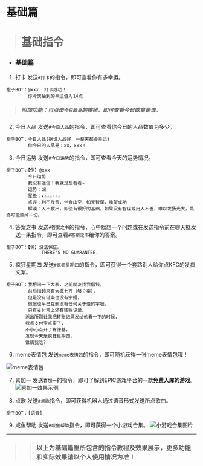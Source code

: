 # 基础篇

> # 基础指令

* ###  基础篇

1. 打卡
发送`#打卡`的指令，即可查看你有多幸运。

```
橙子BOT：@xxx  打卡成功！
        你今天抽到的幸运值为14点
```
> ##### 附加功能：可点击`今日欧皇`的按钮，即可查看今日欧皇是谁。

2. 今日人品
发送`#今日人品`的指令，即可查看你今日的人品数值为多少。

```
橙子BOT：今日人品(据说人品好，一整天都会幸运)  
        你今日的人品是：xx，xxx！
```

3. 今日运势
发送`#今日运势`的指令，即可查看今天的运势情况。

```
橙子BOT：【例】@xxx
        今日运势
        我没有迷信！我就是想看看~
        运势：凶
        星级：★☆☆☆☆☆☆
        点评：利不及费，坐食山空，如无智谋，难望成功
        解读：入不敷出，即使有很好的基础，如果没有智谋或用人不善，难以发扬光大，最终可能败掉一切。
```

4. 答案之书
发送`#答案之书`的指令，心中默想一个问题或在发送指令前在聊天框发送一条指令，即可查看`#答案之书`给你的答案。

```
橙子BOT：【例】没法保证。
             THERE'S NO GUARANTEE.
```

5. 疯狂星期四
发送`#疯狂星期四`的指令，即可获得一个套路别人给你点KFC的发疯文案。

```
橙子BOT：我想问一下大家，之前朋友找我借钱，
        前后加起来有大概七万（够立案），
        但是没有借条也没有字据，
        微信也早已互删没有任何关于借的字眼，
        只有支付宝上还有转账记录。
       派出所刚让我把转账记录发给他看一下的时候，
       我点支付宝点歪了，
       不小心点开了肯德基，
       发现今天是疯狂星期四，
       谁请我吃?
```

6. meme表情包
发送`meme表情包`的指令，即可随机获得一张meme表情包哦！

![meme表情包](https://multimedia.nt.qq.com.cn/download?appid=1407&fileid=CgoxMjgwMTY1NDIyEhQs5dPMbfTLwCynFjqwiUE36oIuDBj7hzAg_woo3f2akIGTiANQgL2jAQ&rkey=CAQSKAB6JWENi5LMY0fYyuvsIZKYkaoql-gOL6KFOrRshOOiu-Kg5f3CMKU&spec=0)

7. 喜加一
发送`喜加一`的指令，即可了解到EPIC游戏平台的一款**免费入库的游戏**。
![喜加一效果示例](https://multimedia.nt.qq.com.cn/download?appid=1407&fileid=CgoxMzU0OTAzNDYzEhQ_XGGd6h-Fyj0jh07mY0XznjVHKxiTnQsg_woogIaNioOTiANQgL2jAQ&rkey=CAMSKMa3OFokB_TlS0p23ZDPsZAtCth_Dg0Hl8JXn8mV3LQoLETIgfNIH2M&spec=0)

8. 点歌
发送`#点歌`指令，即可获得机器人通过语音形式发送所点歌曲。
```
橙子BOT：[语音]
```

9. 咸鱼帮助
发送`#咸鱼帮助`指令，即可获得一个小游戏合集。
![小游戏合集图片](https://multimedia.nt.qq.com.cn/download?appid=1407&fileid=CgoxMjgwMTY1NDIyEhTFUogtLhBgF6jSy9P9_aGrrRWb1hi7gUcg_woo1P_a54KTiANQgL2jAQ&rkey=CAISKKSBekjVG1fMpKieuBsAG7T_D1xXo9qOC5RWzjJSa8QTP4fTrEi6LQs&spec=0)




---
>> ### 以上为基础篇里所包含的指令教程及效果展示，更多功能和实际效果请以个人使用情况为准！ 




